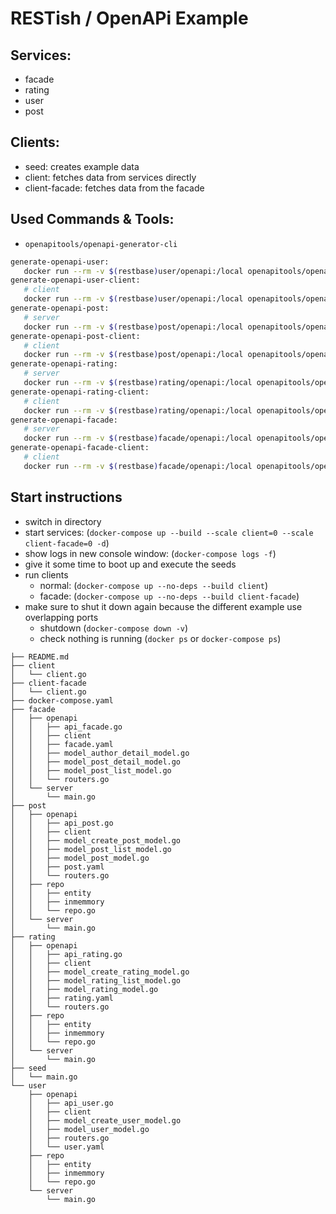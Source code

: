 # RESTish / OpenAPi Example

## Services:
- facade
- rating
- user
- post

## Clients:
- seed: creates example data
- client: fetches data from services directly
- client-facade: fetches data from the facade

## Used Commands & Tools:

- `openapitools/openapi-generator-cli`
 
 ```bash
generate-openapi-user:
	docker run --rm -v $(restbase)user/openapi:/local openapitools/openapi-generator-cli generate --model-name-suffix=Model -i /local/user.yaml -g go-gin-server -o /local/out/go
generate-openapi-user-client:
	# client
	docker run --rm -v $(restbase)user/openapi:/local openapitools/openapi-generator-cli generate --model-name-suffix=Model -i /local/user.yaml -g go -DpackageName=client -o /local/client
generate-openapi-post:
	# server
	docker run --rm -v $(restbase)post/openapi:/local openapitools/openapi-generator-cli generate --model-name-suffix=Model -i /local/post.yaml -g go-gin-server -o /local/out/go
generate-openapi-post-client:
	# client
	docker run --rm -v $(restbase)post/openapi:/local openapitools/openapi-generator-cli generate --model-name-suffix=Model -i /local/post.yaml -g go -DpackageName=client -o /local/client
generate-openapi-rating:
	# server
	docker run --rm -v $(restbase)rating/openapi:/local openapitools/openapi-generator-cli generate --model-name-suffix=Model -i /local/rating.yaml -g go-gin-server -o /local/out/go
generate-openapi-rating-client:
	# client
	docker run --rm -v $(restbase)rating/openapi:/local openapitools/openapi-generator-cli generate --model-name-suffix=Model -i /local/rating.yaml -g go -DpackageName=client -o /local/client
generate-openapi-facade:
	# server
	docker run --rm -v $(restbase)facade/openapi:/local openapitools/openapi-generator-cli generate --model-name-suffix=Model -i /local/facade.yaml -g go-gin-server -o /local/out/go
generate-openapi-facade-client:
	# client
	docker run --rm -v $(restbase)facade/openapi:/local openapitools/openapi-generator-cli generate --model-name-suffix=Model -i /local/facade.yaml -g go -DpackageName=client -o /local/client
```

## Start instructions

- switch in directory
- start services: (`docker-compose up --build --scale client=0 --scale client-facade=0 -d`)
- show logs in new console window: (`docker-compose logs -f`)
- give it some time to boot up and execute the seeds
- run clients
  - normal: (`docker-compose up --no-deps --build client`)
  - facade: (`docker-compose up --no-deps --build client-facade`)
- make sure to shut it down again because the different example use overlapping ports
  - shutdown (`docker-compose down -v`)
  - check nothing is running (`docker ps` or `docker-compose ps`)


```
├── README.md
├── client
│   └── client.go
├── client-facade
│   └── client.go
├── docker-compose.yaml
├── facade
│   ├── openapi
│   │   ├── api_facade.go
│   │   ├── client
│   │   ├── facade.yaml
│   │   ├── model_author_detail_model.go
│   │   ├── model_post_detail_model.go
│   │   ├── model_post_list_model.go
│   │   └── routers.go
│   └── server
│       └── main.go
├── post
│   ├── openapi
│   │   ├── api_post.go
│   │   ├── client
│   │   ├── model_create_post_model.go
│   │   ├── model_post_list_model.go
│   │   ├── model_post_model.go
│   │   ├── post.yaml
│   │   └── routers.go
│   ├── repo
│   │   ├── entity
│   │   ├── inmemmory
│   │   └── repo.go
│   └── server
│       └── main.go
├── rating
│   ├── openapi
│   │   ├── api_rating.go
│   │   ├── client
│   │   ├── model_create_rating_model.go
│   │   ├── model_rating_list_model.go
│   │   ├── model_rating_model.go
│   │   ├── rating.yaml
│   │   └── routers.go
│   ├── repo
│   │   ├── entity
│   │   ├── inmemmory
│   │   └── repo.go
│   └── server
│       └── main.go
├── seed
│   └── main.go
└── user
    ├── openapi
    │   ├── api_user.go
    │   ├── client
    │   ├── model_create_user_model.go
    │   ├── model_user_model.go
    │   ├── routers.go
    │   └── user.yaml
    ├── repo
    │   ├── entity
    │   ├── inmemmory
    │   └── repo.go
    └── server
        └── main.go
```